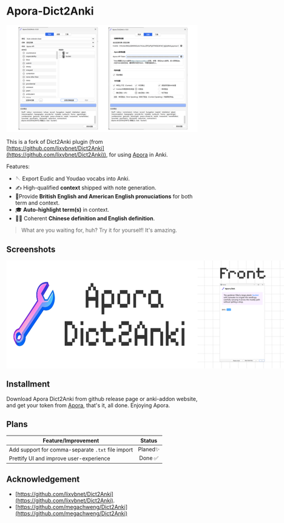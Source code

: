 # Apora-Dict2Anki

<img alt="apora dict2anki title" src="https://github.com/0x0501/Apora-Dict2Anki/blob/main/_image/Apora2Anki-1.png" />

This is a fork of Dict2Anki plugin (from [https://github.com/lixvbnet/Dict2Anki](https://github.com/lixvbnet/Dict2Anki)), for using [Apora](https://apora.sumku.cc) in Anki.

Features:

- 🪡 Export Eudic and Youdao vocabs into Anki.
- ✍️ High-qualified **context** shipped with note generation.
- 🦻Provide **British English and American English pronuciations** for both term and context.
- 🎓 **Auto-highlight term(s)** in context.
- 😶‍🌫️ Coherent **Chinese definition and English definition**.

> What are you waiting for, huh? Try it for yourself! It's amazing.

## Screenshots

<p style="display: flex; width: 100%;">
  <img src="https://github.com/0x0501/Apora-Dict2Anki/blob/main/_image/Apora2Anki-3.png">
  <img src="https://github.com/0x0501/Apora-Dict2Anki/blob/main/_image/Apora2Anki-2.png">
</p>

## Installment

Download Apora Dict2Anki from github release page or anki-addon website, and get your token from [Apora](https://apora.sumku.cc), that's it, all done. Enjoying Apora.

## Plans

| Feature/Improvement                               |  Status  |
| ------------------------------------------------- | :------: |
| Add support for comma-separate `.txt` file import | Planed✨ |
| Prettify UI and improve user-experience           |  Done ✅   |

## Acknowledgement

- [https://github.com/lixvbnet/Dict2Anki](https://github.com/lixvbnet/Dict2Anki).
- [https://github.com/megachweng/Dict2Anki](https://github.com/megachweng/Dict2Anki)
